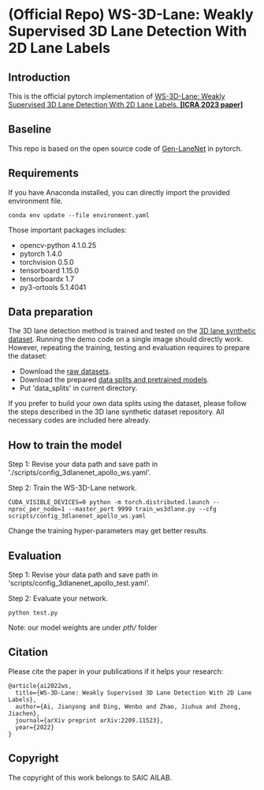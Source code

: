 # (Official Repo) WS-3D-Lane: Weakly Supervised 3D Lane Detection With 2D Lane Labels

## Introduction

This is the official pytorch implementation of [WS-3D-Lane: Weakly Supervised 3D Lane Detection With 2D Lane Labels.  **[ICRA 2023 paper]**](https://arxiv.org/pdf/2209.11523.pdf)


## Baseline
This repo is based on the open source code of [Gen-LaneNet](https://github.com/yuliangguo/Pytorch_Generalized_3D_Lane_Detection) in pytorch. 

## Requirements
If you have Anaconda installed, you can directly import the provided environment file.

    conda env update --file environment.yaml

Those important packages includes:
* opencv-python             4.1.0.25
* pytorch                   1.4.0
* torchvision               0.5.0
* tensorboard               1.15.0
* tensorboardx              1.7
* py3-ortools               5.1.4041

## Data preparation

The 3D lane detection method is trained and tested on the 
[3D lane synthetic dataset](https://github.com/yuliangguo/3D_Lane_Synthetic_Dataset). Running the demo
code on a single image should directly work. However, repeating the training, testing and evaluation requires to prepare the dataset:
* Download the [raw datasets](https://drive.google.com/open?id=1Kisxoj7mYl1YyA_4xBKTE8GGWiNZVain). 
* Download the prepared [data splits and pretrained models](https://drive.google.com/open?id=1GDgiAmJdP_BEluAZDgMaclNwb34OenCn). 
* Put 'data_splits' in current directory.

If you prefer to build your own data splits using the dataset, please follow the steps described in the 3D lane 
synthetic dataset repository. All necessary codes are included here already. 

## How to train the model

Step 1: Revise your data path and save path in './scripts/config_3dlanenet_apollo_ws.yaml'.

Step 2: Train the WS-3D-Lane network.

    CUDA_VISIBLE_DEVICES=0 python -m torch.distributed.launch --nproc_per_node=1 --master_port 9999 train_ws3dlane.py --cfg scripts/config_3dlanenet_apollo_ws.yaml

Change the training hyper-parameters may get better results.
## Evaluation

Step 1: Revise your data path and save path in 'scripts/config_3dlanenet_apollo_test.yaml'.

Step 2: Evaluate your network.

    python test.py

Note: our model weights are under *pth/* folder

## Citation

Please cite the paper in your publications if it helps your research: 

    @article{ai2022ws,
      title={WS-3D-Lane: Weakly Supervised 3D Lane Detection With 2D Lane Labels},
      author={Ai, Jianyong and Ding, Wenbo and Zhao, Jiuhua and Zhong, Jiachen},
      journal={arXiv preprint arXiv:2209.11523},
      year={2022}
    }

## Copyright

The copyright of this work belongs to SAIC AILAB.



